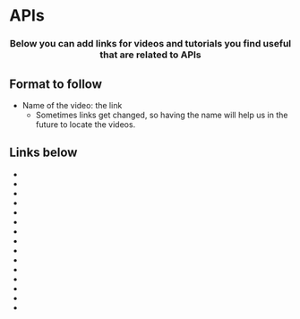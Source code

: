 # APIs

<p align="center">
  <h3 align="center">Below you can add links for videos and tutorials you find useful that are related to APIs</h3></p>


## Format to follow
* Name of the video: the link
  * Sometimes links get changed, so having the name will help us in the future to locate the videos.


## Links below

* 
* 
* 
* 
* 
* 
* 
* 
* 
* 
* 
* 
* 
* 
* 

